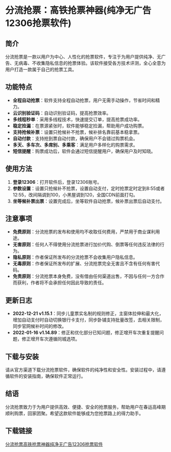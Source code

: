 # 分流抢票：高铁抢票神器(纯净无广告12306抢票软件)

## 简介

分流抢票是一款以用户为中心、人性化的抢票软件，专注于为用户提供纯净、无广告、无病毒、不收集隐私信息的抢票体验。该软件接受各方技术评测，全心全意为用户打造一款属于自己的抢票工具。

## 功能特点

- **全程自动抢票**：软件支持全程自动抢票，用户无需手动操作，节省时间和精力。
- **云识别验证码**：自动识别验证码，提高抢票效率。
- **多线程秒单**：采用多线程技术，快速提交订单，提高抢票成功率。
- **稳定捡漏**：在票源紧张时，软件能够稳定捡漏，帮助用户成功购票。
- **支持抢候补票**：设置只抢候补不抢票，候补排名靠前基本稳拿票。
- **自动付款**：支持抢到票自动付款，确保用户不会错过购票机会。
- **多天、多车次、多席别、多乘客**：满足用户多样化的购票需求。
- **短信提醒**：购票成功后，软件会通过短信提醒用户，确保用户及时知晓。

## 使用方法

1. **登录12306**：打开软件后，登录12306账号。
2. **参数设置**：设置只抢候补不抢票，设置自动支付，定时抢票定时定到8:55或者12:55，改间隔调到100，小黑屋调到120，全国CDN前面打勾。
3. **坐等候补票出票**：设置完成后，坐等软件自动抢票，候补票出票后自动支付。

## 注意事项

- **免费原则**：分流抢票的发布和使用均不收取任何费用，严禁用于商业谋利用途。
- **无害原则**：任何人不得使用分流抢票进行加价代购、倒票等任何违反法律的行为。
- **隐私原则**：作者保证所发布的分流抢票不会收集用户隐私信息。
- **无毒原则**：作者保证所发布的扩展、分流抢票完全无害且不含有任何有害代码。
- **免责原则**：分流抢票本身免费，没有借由任何渠道出售，不因与任何一方合作而获利，作者将不会承担任何因此导致的责任。

## 更新日志

- **2022-12-21 v1.15.1**：同步儿童票实名制的规则修正，主窗体拉伸和最大化，增加自动支付时自动切换银行卡支付，同步卧铺支持批量改签，去相关限制，同步官网候补时间的修改。
- **2022-01-16 v1.14.89**：修正和优化部分已知问题，修正增开车次重复提醒问题，修正增开车次遵循同城选项。

## 下载与安装

请从官方渠道下载分流抢票软件，确保软件的纯净性和安全性。安装过程中，请遵循软件的安装指南，确保软件正常运行。

## 结语

分流抢票致力于为用户提供高效、便捷、安全的抢票服务，帮助用户在春运高峰期顺利购票，回家团聚。希望这款软件能够成为您抢票路上的得力助手。

## 下载链接

[分流抢票高铁抢票神器纯净无广告12306抢票软件](https://pan.quark.cn/s/5f22d54e7f71)